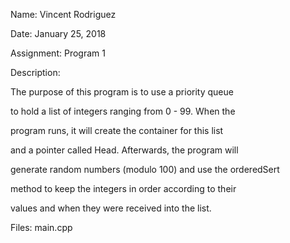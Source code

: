 Name: Vincent Rodriguez	

Date: January 25, 2018														

Assignment: Program 1	

Description: 

The purpose of this program is to use a priority queue                                                                            

to hold a list of integers ranging from 0 - 99. When the  

program runs, it will create the container for this list                                                                            

and a pointer called Head. Afterwards, the program will                                                                             

generate random numbers (modulo 100) and use the orderedSert                                                                            

method to keep the integers in order according to their                                                                            

values and when they were received into the list.

Files: main.cpp
